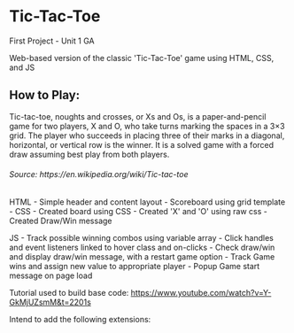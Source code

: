 # Tic-Tac-Toe
First Project - Unit 1 GA

Web-based version of the classic 'Tic-Tac-Toe' game using HTML, CSS, and JS

<h2>How to Play:</h2>
Tic-tac-toe, noughts and crosses, or Xs and Os, is a paper-and-pencil game for two players, X and O, who take turns marking the spaces in a 3×3 grid. The player who succeeds in placing three of their marks in a diagonal, horizontal, or vertical row is the winner. It is a solved game with a forced draw assuming best play from both players. 
<h6>Source: https://en.wikipedia.org/wiki/Tic-tac-toe</h6>

HTML
    - Simple header and content layout
    - Scoreboard using grid template
    - 
CSS
    - Created board using CSS
    - Created 'X' and 'O' using raw css
    - Created Draw/Win message

JS
    - Track possible winning combos using variable array
    - Click handles and event listeners linked to hover class and on-clicks
    - Check draw/win and display draw/win message, with a restart game option
    - Track Game wins and assign new value to appropriate player
    - Popup Game start message on page load

Tutorial used to build base code:
https://www.youtube.com/watch?v=Y-GkMjUZsmM&t=2201s

Intend to add the following extensions:
<!-- EXTENSIONS -->
<!-- VS computer AI -->
<!-- Play as RuPaul All Stars queens instead of X's and O's -->
<!-- Computer difficulty in Single Player selector -->
<!-- Ability to input Player names -->
